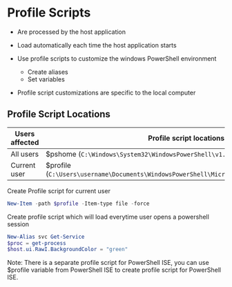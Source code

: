 # Profile Scripts

- Are processed by the host application
- Load automatically each time the host application starts

- Use profile scripts to customize the windows PowerShell environment
  - Create aliases
  - Set variables

- Profile script customizations are specific to the local computer

## Profile Script Locations

| Users affected | Profile script locations |
|-|-|
| All users | $pshome (`C:\Windows\System32\WindowsPowerShell\v1.0`) |
| Current user | $profile (`C:\Users\username\Documents\WindowsPowerShell\Microsoft.PowerShell_profile.ps1`) |


Create Profile script for current user
```PowerShell
New-Item -path $profile -Item-type file -force
```

Create profile script which will load everytime user opens a powershell session
```ps1
New-Alias svc Get-Service
$proc = get-process
$host.ui.RawI.BackgroundColor = "green"
```

Note: There is a separate profile script for PowerShell ISE, you can use $profile variable from PowerShell ISE to create profile script for PowerShell ISE.

